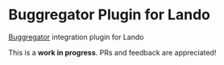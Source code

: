 # Buggregator Plugin for Lando
[Buggregator](https://buggregator.dev) integration plugin for Lando

This is a **work in progress**. PRs and feedback are appreciated!
